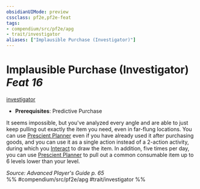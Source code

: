 ```yaml
---
obsidianUIMode: preview
cssclass: pf2e,pf2e-feat
tags:
- compendium/src/pf2e/apg
- trait/investigator
aliases: ["Implausible Purchase (Investigator)"]
---
```

# Implausible Purchase (Investigator)  *Feat 16*  
[investigator](../../Rules/traits/investigator-apg.md)  

- **Prerequisites**: Predictive Purchase

It seems impossible, but you've analyzed every angle and are able to just keep pulling out exactly the item you need, even in far-flung locations. You can use [Prescient Planner](prescient-planner-apg.md) even if you have already used it after purchasing goods, and you can use it as a single action instead of a 2-action activity, during which you [Interact](../../Rules/actions/interact.md) to draw the item. In addition, five times per day, you can use [Prescient Planner](prescient-planner-apg.md) to pull out a common consumable item up to 6 levels lower than your level.

*Source: Advanced Player's Guide p. 65*  
%% #compendium/src/pf2e/apg #trait/investigator %%
